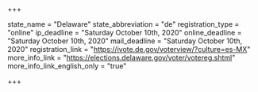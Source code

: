 +++

state_name = "Delaware"
state_abbreviation = "de"
registration_type = "online"
ip_deadline = "Saturday October 10th, 2020"
online_deadline = "Saturday October 10th, 2020"
mail_deadline = "Saturday October 10th, 2020"
registration_link = "https://ivote.de.gov/voterview/?culture=es-MX"
more_info_link = "https://elections.delaware.gov/voter/votereg.shtml"
more_info_link_english_only = "true"

+++